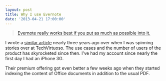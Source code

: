 ```yaml
---
layout: post
title: Why I use Evernote
date: '2013-04-21 17:00:00'
---
```


> [Evernote really works best if you put as much as possible into it.](http://collindonnell.com/2013/04/20/how-and-why-im-using-evernote/)


I wrote a [similar article](http://techvirtuoso.com/2010/12/08/get-the-most-out-of-evernote/) nearly three years ago over when I was spinning stories over at TechVirtuoso. The use cases and the number of users of the product has skyrocketed since then. I've had my account since nearly the first day I had an iPhone 3G.

Their premium offering got even better a few weeks ago when they started indexing the content of Office documents in addition to the usual PDF.

